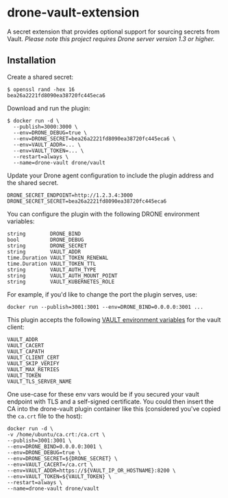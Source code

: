 # drone-vault-extension

A secret extension that provides optional support for sourcing secrets from Vault. _Please note this project requires Drone server version 1.3 or higher._

## Installation

Create a shared secret:

```text
$ openssl rand -hex 16
bea26a2221fd8090ea38720fc445eca6
```

Download and run the plugin:

```text
$ docker run -d \
  --publish=3000:3000 \
  --env=DRONE_DEBUG=true \
  --env=DRONE_SECRET=bea26a2221fd8090ea38720fc445eca6 \
  --env=VAULT_ADDR=... \
  --env=VAULT_TOKEN=... \
  --restart=always \
  --name=drone-vault drone/vault
```

Update your Drone agent configuration to include the plugin address and the shared secret.

```text
DRONE_SECRET_ENDPOINT=http://1.2.3.4:3000
DRONE_SECRET_SECRET=bea26a2221fd8090ea38720fc445eca6
```

You can configure the plugin with the following DRONE environment variables:

```text
string        DRONE_BIND
bool          DRONE_DEBUG
string        DRONE_SECRET
string        VAULT_ADDR
time.Duration VAULT_TOKEN_RENEWAL
time.Duration VAULT_TOKEN_TTL
string        VAULT_AUTH_TYPE
string        VAULT_AUTH_MOUNT_POINT
string        VAULT_KUBERNETES_ROLE
```

For example, if you'd like to change the port the plugin serves, use:
```text
docker run --publish=3001:3001 --env=DRONE_BIND=0.0.0.0:3001 ...
```

This plugin accepts the following [VAULT environment variables](https://www.vaultproject.io/docs/commands/index.html#environment-variables) for the vault client:

```text
VAULT_ADDR
VAULT_CACERT
VAULT_CAPATH
VAULT_CLIENT_CERT
VAULT_SKIP_VERIFY
VAULT_MAX_RETRIES
VAULT_TOKEN
VAULT_TLS_SERVER_NAME
```

One use-case for these env vars would be if you secured your vault endpoint with TLS and a self-signed certificate.
You could then insert the CA into the drone-vault plugin container like this (considered you've copied the `ca.crt` file to the host):

```text
docker run -d \
-v /home/ubuntu/ca.crt:/ca.crt \
--publish=3001:3001 \
--env=DRONE_BIND=0.0.0.0:3001 \
--env=DRONE_DEBUG=true \
--env=DRONE_SECRET=${DRONE_SECRET} \
--env=VAULT_CACERT=/ca.crt \
--env=VAULT_ADDR=https://${VAULT_IP_OR_HOSTNAME}:8200 \
--env=VAULT_TOKEN=${VAULT_TOKEN} \
--restart=always \
--name=drone-vault drone/vault
```
